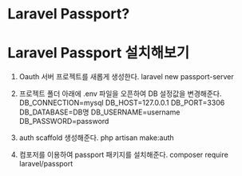 # Laravel Passport?

# Laravel Passport 설치해보기
1. Oauth 서버 프로젝트를 새롭게 생성한다.
laravel new passport-server

2. 프로젝트 폴더 아래에 .env 파일을 오픈하여 DB 설정값을 변경해준다.
DB_CONNECTION=mysql
DB_HOST=127.0.0.1
DB_PORT=3306
DB_DATABASE=DB명
DB_USERNAME=username
DB_PASSWORD=password

3. auth scaffold 생성해준다.
php artisan make:auth

4. 컴포저를 이용하여 passport 패키지를 설치해준다.
composer require laravel/passport
